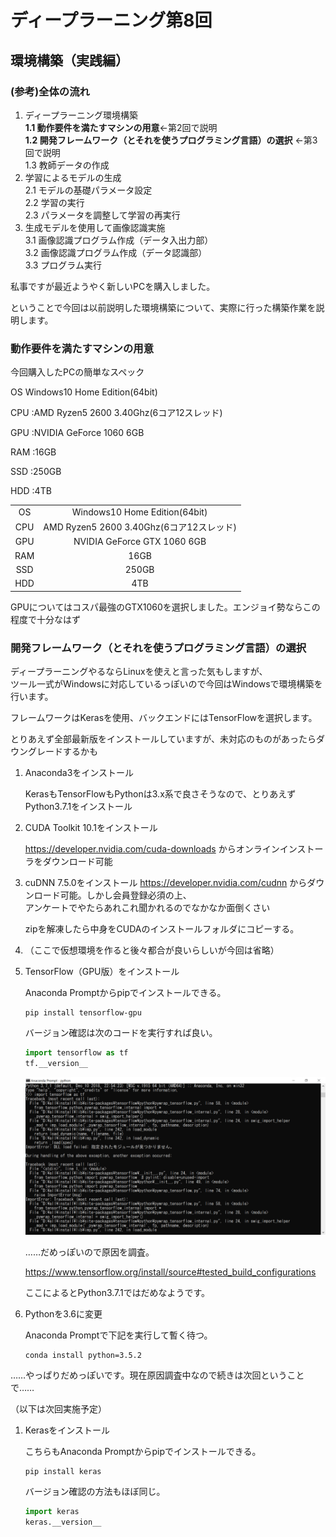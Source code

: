# ディープラーニング第8回

## 環境構築（実践編）

### (参考)全体の流れ

1. ディープラーニング環境構築  
**1.1 動作要件を満たすマシンの用意**←第2回で説明  
**1.2 開発フレームワーク（とそれを使うプログラミング言語）の選択**  ←第3回で説明  
1.3 教師データの作成  
2. 学習によるモデルの生成  
2.1 モデルの基礎パラメータ設定  
2.2 学習の実行  
2.3 パラメータを調整して学習の再実行  
3. 生成モデルを使用して画像認識実施  
3.1 画像認識プログラム作成（データ入出力部）  
3.2 画像認識プログラム作成（データ認識部）  
3.3 プログラム実行

私事ですが最近ようやく新しいPCを購入しました。

ということで今回は以前説明した環境構築について、実際に行った構築作業を説明します。

### 動作要件を満たすマシンの用意

今回購入したPCの簡単なスペック

OS Windows10 Home Edition(64bit)

CPU :AMD Ryzen5 2600 3.40Ghz(6コア12スレッド)

GPU :NVIDIA GeForce 1060 6GB

RAM :16GB

SSD :250GB

HDD :4TB

|||
|:-:|:-:|
| OS   | Windows10 Home Edition(64bit) |
| CPU   | AMD Ryzen5 2600 3.40Ghz(6コア12スレッド) |
| GPU   | NVIDIA GeForce GTX 1060 6GB |
| RAM   | 16GB |
| SSD   | 250GB |
| HDD   | 4TB |

GPUについてはコスパ最強のGTX1060を選択しました。エンジョイ勢ならこの程度で十分なはず

### 開発フレームワーク（とそれを使うプログラミング言語）の選択

ディープラーニングやるならLinuxを使えと言った気もしますが、  
ツール一式がWindowsに対応しているっぽいので今回はWindowsで環境構築を行います。

フレームワークはKerasを使用、バックエンドにはTensorFlowを選択します。

とりあえず全部最新版をインストールしていますが、未対応のものがあったらダウングレードするかも

1. Anaconda3をインストール

    KerasもTensorFlowもPythonは3.x系で良さそうなので、とりあえずPython3.7.1をインストール

1. CUDA Toolkit 10.1をインストール

    https://developer.nvidia.com/cuda-downloads
    からオンラインインストーラをダウンロード可能

1. cuDNN 7.5.0をインストール
    https://developer.nvidia.com/cudnn
    からダウンロード可能。しかし会員登録必須の上、  
    アンケートでやたらあれこれ聞かれるのでなかなか面倒くさい

    zipを解凍したら中身をCUDAのインストールフォルダにコピーする。

1. （ここで仮想環境を作ると後々都合が良いらしいが今回は省略）

1. TensorFlow（GPU版）をインストール

    Anaconda Promptからpipでインストールできる。

    ```
    pip install tensorflow-gpu
    ```

    バージョン確認は次のコードを実行すれば良い。

    ```python
    import tensorflow as tf
    tf.__version__
    ```

    <img src="tensorflow1.png" width="500">

    ……だめっぽいので原因を調査。

    https://www.tensorflow.org/install/source#tested_build_configurations

    ここによるとPython3.7.1ではだめなようです。

1. Pythonを3.6に変更

    Anaconda Promptで下記を実行して暫く待つ。
    ```
    conda install python=3.5.2
    ```

……やっぱりだめっぽいです。現在原因調査中なので続きは次回ということで……

（以下は次回実施予定）

1. Kerasをインストール

    こちらもAnaconda Promptからpipでインストールできる。

    ```
    pip install keras
    ```

    バージョン確認の方法もほぼ同じ。

    ```python
    import keras
    keras.__version__
    ```
